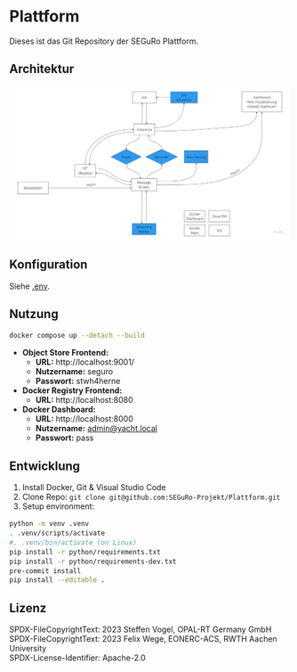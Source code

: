 # Plattform

Dieses ist das Git Repository der SEGuRo Plattform.

## Architektur

![](./docs/images/Platform%20Architektur.jpg)

## Konfiguration

Siehe [.env](./.env).

## Nutzung

```bash
docker compose up --detach --build
```

- **Object Store Frontend:**
  - **URL:** http://localhost:9001/
  - **Nutzername:** seguro
  - **Passwort:** stwh4herne
- **Docker Registry Frontend:**
  - **URL:** http://localhost:8080
- **Docker Dashboard:**
  - **URL:** http://localhost:8000
  - **Nutzername:** admin@yacht.local
  - **Passwort:** pass


## Entwicklung

1. Install Docker, Git & Visual Studio Code
2. Clone Repo: `git clone git@github.com:SEGuRo-Projekt/Plattform.git`
3. Setup environment:

```bash
python -m venv .venv
. .venv/scripts/activate
#. .venv/bin/activate (on Linux)
pip install -r python/requirements.txt
pip install -r python/requirements-dev.txt
pre-commit install
pip install --editable .
```

## Lizenz

SPDX-FileCopyrightText: 2023 Steffen Vogel, OPAL-RT Germany GmbH\
SPDX-FileCopyrightText: 2023 Felix Wege, EONERC-ACS, RWTH Aachen  University\
SPDX-License-Identifier: Apache-2.0
